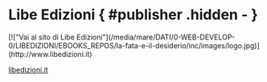 # Libe Edizioni { #publisher .hidden - }

<div class="table">
<div class="middle">

<div class="aligncenter">
[!["Vai al sito di Libe Edizioni"](/media/mare/DATI/0-WEB-DEVELOP-0/LIBEDIZIONI/EBOOKS_REPOS/la-fata-e-il-desiderio/inc/images/logo.jpg)](http://www.libedizioni.it)

[libedizioni.it](http://www.libedizioni.it "Vai al sito di Libe Edizioni")
</div>

</div>
</div>


